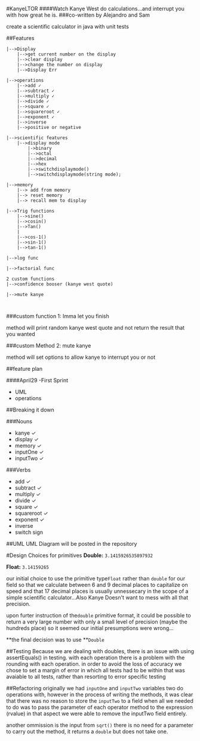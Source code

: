 #KanyeLTOR
####Watch Kanye West do calculations...and interrupt you with how great he is. 
###co-written by Alejandro and Sam

create a scientific calculator in java with unit tests

##Features
```
|-->Display
	|-->get current number on the display
	|-->clear display
	|-->change the number on display
	|-->Display Err
	
|-->operations
	|-->add ✓
	|-->subtract ✓
	|-->multiply ✓
	|-->divide ✓
	|-->square ✓
	|-->squareroot ✓
	|-->exponent ✓
	|-->inverse
	|-->positive or negative

|-->scientific features
	|-->display mode
		|->binary
		|-->octal
		|-->decimal
		|-->hex
		|-->switchdisplaymode()		
		|-->switchdisplaymode(string mode);
		
|-->memory
	|--> add from memory
	|--> reset memory
	|--> recall mem to display
	
|-->Trig functions
	|-->sine()
	|-->cosin()
	|-->Tan()
	|
	|-->cos-1()
	|-->sin-1()
	|-->tan-1()
	
|-->log func

|-->factorial func

2 custom functions
|-->confidence booser (kanye west quote)

|-->mute kanye

	  
```

###custom function 1: Imma let you finish

method will print random kanye west quote and not return the result that you wanted

###custom Method 2: mute kanye

method will set options to allow kanye to interrupt you or not

##feature plan

####April29 -First Sprint
* UML
* operations



##Breaking it down

###Nouns
* kanye ✓
* display ✓
* memory ✓
* inputOne ✓
* inputTwo ✓

###Verbs
* add ✓
* subtract ✓
* multiply ✓
* divide ✓
* square ✓
* squareroot ✓
* exponent ✓
* inverse
* switch sign



##UML 
UML Diagram will be posted in the repository


#Design Choices for primitives
**Double:** `3.1415926535897932`

**Float:**  `3.14159265`

our initial choice to use the primitive type`Float` rather than `double` for our field so that we calculate between 6 and 9 decimal places to capitalize on speed and that 17 decimal places is usually unnessecary in the scope of a simple scientific calculator...Also Kanye Doesn't want to mess with all that precision.

upon furter instruction of the`double` primitive format, it could be possible to return a very large number with only a small level of precision (maybe the hundreds place) so it seemed our initial presumptions were wrong...

**the final decision was to use **`Double`



##Testing
Because we are dealing with doubles, there is an issue with using assertEquals() in testing. with each operation there is a problem with the rounding with each operation. in order to avoid the loss of accuracy we chose to set a margin of error in which all tests had to be within that was avaiable to all tests, rather than resorting to error specific testing

##Refactoring
originally we had `inputOne` and `inputTwo` variables two do operations with, however in the process of writing the methods, it was clear that there was no reason to store the `inputTwo` to a field when all we needed to do was to pass the parameter of each operator method to the expression (rvalue) in that aspect we were able to remove the inputTwo field entirely. 

another ommission is the input from `sqrt()` there is no need for a parameter to carry out the method, it returns a `double` but does not take one. 







